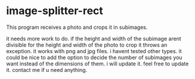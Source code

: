 # image-splitter-rect
This program receives a photo and crops it in subimages.

it needs more work to do. if the height and width of the subimage arent divisible for the height and width of the photo to crop it throws an exception.
it works with png and jpg files. i havent tested other types. it could be nice to add the option to decide the number of subimages you want instead of the dimensions of them.
i will update it. feel free to update it. contact me if u need anything.
